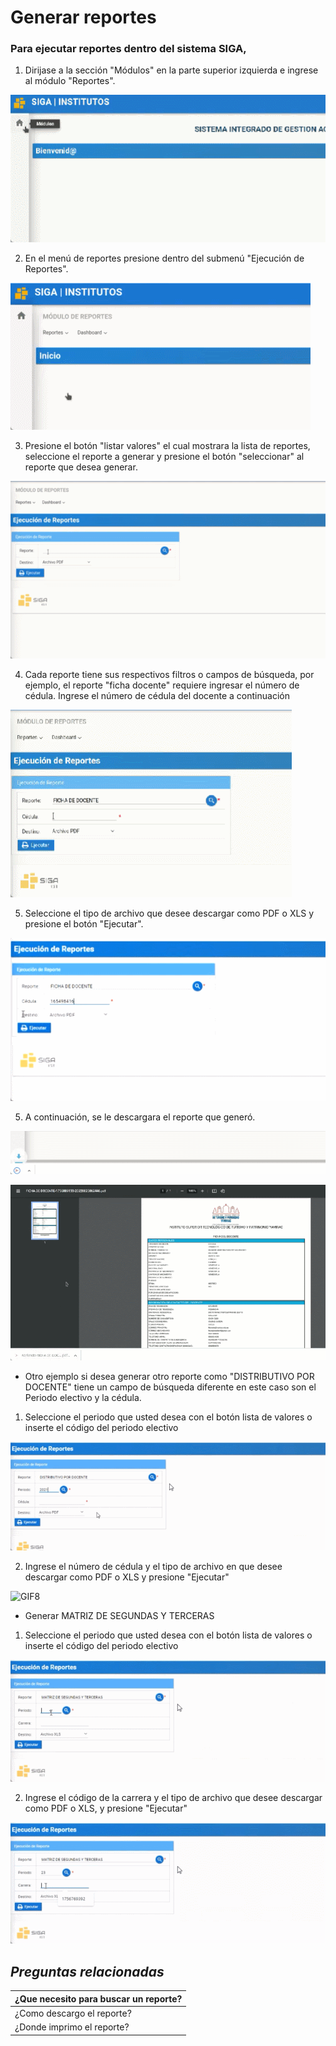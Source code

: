 # Generar reportes

### Para ejecutar reportes dentro del sistema SIGA,

1. Dirijase a la sección "Módulos" en la parte superior izquierda e ingrese al módulo "Reportes".

![GIF](gif2.gif)

2. En el menú de reportes presione dentro del submenú "Ejecución de Reportes".

![GIF2](gif3.gif)

3. Presione el botón "listar valores" el cual mostrara la lista de reportes, seleccione el reporte a generar y presione el botón "seleccionar" al reporte que desea generar.

![GIF3](Gif4.gif)

4. Cada reporte tiene sus respectivos filtros o campos de búsqueda, por ejemplo, el reporte "ficha docente" requiere ingresar el número de cédula. Ingrese el número de cédula del docente a continuación 

![GIF4](Gif5.gif)

5. Seleccione el tipo de archivo que desee descargar como PDF o XLS y presione el botón "Ejecutar".

![GIF11](GIF45.gif)

5. A continuación, se le descargara el reporte que generó.

![GIF5](gif6.gif)

![GIF6](GIF7.gif)

* Otro ejemplo si desea generar otro reporte como "DISTRIBUTIVO POR DOCENTE" tiene un campo de búsqueda diferente en este caso son el Periodo electivo y la cédula. 

1. Seleccione el periodo que usted desea con el botón lista de valores o inserte el código del periodo electivo

![GIF7](GIF8.gif)

2. Ingrese el número de cédula y el tipo de archivo en que desee descargar como PDF o XLS y presione "Ejecutar"

![GIF8](GIF9.gif)

* Generar MATRIZ DE SEGUNDAS Y TERCERAS

1. Seleccione el periodo que usted desea con el botón lista de valores o inserte el código del periodo electivo

![GIF9](GIF10.gif)

2. Ingrese el código de la carrera y el tipo de archivo que desee descargar como PDF o XLS, y presione "Ejecutar"

![GIF10](GIF11.gif)

## ***Preguntas relacionadas***

| ¿Que necesito para buscar un reporte?|
| -------------                        |
| ¿Como descargo el reporte?           |
| ¿Donde imprimo el reporte?           |